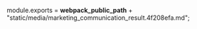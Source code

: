 module.exports = __webpack_public_path__ + "static/media/marketing_communication_result.4f208efa.md";